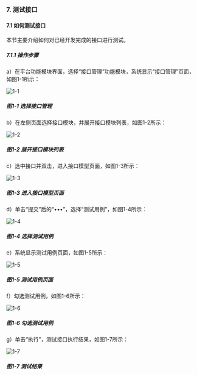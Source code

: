 ### 7. 测试接口

#### 7.1 如何测试接口

本节主要介绍如何对已经开发完成的接口进行测试。

##### 7.1.1 操作步骤

a）在平台功能模块界面，选择“接口管理”功能模块，系统显示“接口管理”页面，如图1-1所示：

![1-1](https://www.feisuanyz.com/fsimage/ks-image/ks_9-1_img.png)

##### 图1-1 选择接口管理

b）在左侧页面选择接口模块，并展开接口模块列表，如图1-2所示：

![1-2](https://www.feisuanyz.com/fsimage/ks-image/ks_9-2_img.png)

##### 图1-2 展开接口模块列表

c）选中接口并双击，进入接口模型页面，如图1-3所示：

![1-3](https://www.feisuanyz.com/fsimage/ks-image/ks_9-3_img.png)

##### 图1-3 进入接口模型页面

d）单击“提交”后的“•••”，选择“测试用例”，如图1-4所示：

![1-4](https://www.feisuanyz.com/fsimage/ks-image/ks_9-4_img.png)

##### 图1-4 选择测试用例

e）系统显示测试用例页面，如图1-5所示：

![1-5](https://www.feisuanyz.com/fsimage/ks-image/ks_9-5_img.png)

##### 图1-5 测试用例页面

f）勾选测试用例，如图1-6所示：

![1-6](https://www.feisuanyz.com/fsimage/ks-image/ks_9-6_img.png)

##### 图1-6 勾选测试用例

g）单击“执行”，测试接口执行结果，如图1-7所示：

![1-7](https://www.feisuanyz.com/fsimage/ks-image/ks_9-7_img.png)

##### 图1-7 测试结果
